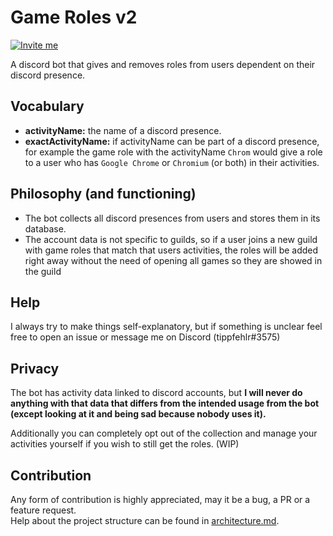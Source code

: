# Game Roles v2

[![Invite me](https://img.shields.io/static/v1?style=flat&logo=discord&logoColor=FFF&label=&message=invite%20me&color=7289DA)](https://discord.com/api/oauth2/authorize?client_id=813130993640013874&permissions=8&scope=bot)

A discord bot that gives and removes roles from users dependent on their discord presence.

## Vocabulary
  - **activityName:** the name of a discord presence.
  - **exactActivityName:** if activityName can be part of a discord presence, for example the game role with the activityName `Chrom` would give a role to a user who has `Google Chrome` or `Chromium` (or both) in their activities.

## Philosophy (and functioning)

  - The bot collects all discord presences from users and stores them in its database.
  - The account data is not specific to guilds, so if a user joins a new guild with game roles that match that users activities, the roles will be added right away without the need of opening all games so they are showed in the guild

## Help

I always try to make things self-explanatory, but if something is unclear feel free to open an issue or message me on Discord (tippfehlr#3575)

## Privacy
The bot has activity data linked to discord accounts, but **I will never do anything with that data that differs from the intended usage from the bot (except looking at it and being sad because nobody uses it).**

Additionally you can completely opt out of the collection and manage your activities yourself if you wish to still get the roles. (WIP)

## Contribution

Any form of contribution is highly appreciated, may it be a bug, a PR or a feature request. \
Help about the project structure can be found in [architecture.md](./architecture.md).